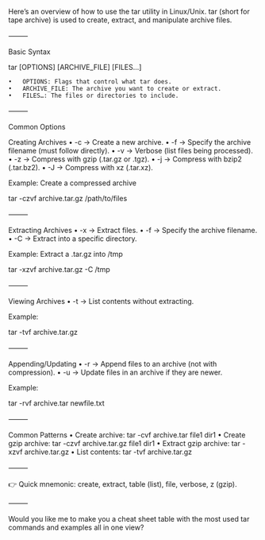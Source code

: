 Here’s an overview of how to use the tar utility in Linux/Unix.
tar (short for tape archive) is used to create, extract, and manipulate archive files.

⸻

Basic Syntax

tar [OPTIONS] [ARCHIVE_FILE] [FILES...]

	•	OPTIONS: Flags that control what tar does.
	•	ARCHIVE_FILE: The archive you want to create or extract.
	•	FILES…: The files or directories to include.

⸻

Common Options

Creating Archives
	•	-c → Create a new archive.
	•	-f → Specify the archive filename (must follow directly).
	•	-v → Verbose (list files being processed).
	•	-z → Compress with gzip (.tar.gz or .tgz).
	•	-j → Compress with bzip2 (.tar.bz2).
	•	-J → Compress with xz (.tar.xz).

Example: Create a compressed archive

tar -czvf archive.tar.gz /path/to/files


⸻

Extracting Archives
	•	-x → Extract files.
	•	-f → Specify the archive filename.
	•	-C → Extract into a specific directory.

Example: Extract a .tar.gz into /tmp

tar -xzvf archive.tar.gz -C /tmp


⸻

Viewing Archives
	•	-t → List contents without extracting.

Example:

tar -tvf archive.tar.gz


⸻

Appending/Updating
	•	-r → Append files to an archive (not with compression).
	•	-u → Update files in an archive if they are newer.

Example:

tar -rvf archive.tar newfile.txt


⸻

Common Patterns
	•	Create archive: tar -cvf archive.tar file1 dir1
	•	Create gzip archive: tar -czvf archive.tar.gz file1 dir1
	•	Extract gzip archive: tar -xzvf archive.tar.gz
	•	List contents: tar -tvf archive.tar.gz

⸻

👉 Quick mnemonic: create, extract, table (list), file, verbose, z (gzip).

⸻

Would you like me to make you a cheat sheet table with the most used tar commands and examples all in one view?
